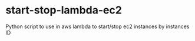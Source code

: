 # start-stop-lambda-ec2
Python script to use in aws lambda to start/stop ec2 instances by instances ID
